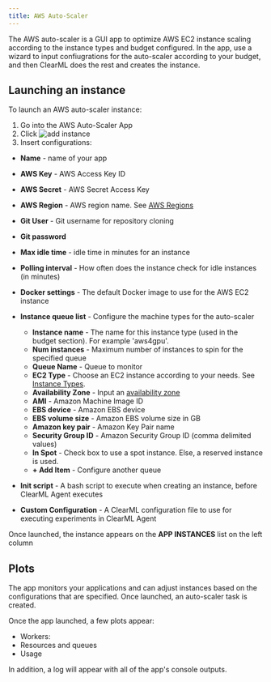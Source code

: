 ```yaml
---
title: AWS Auto-Scaler
---
```


The AWS auto-scaler is a GUI app to optimize AWS EC2 instance scaling according to the instance types and budget configured. 
In the app, use a wizard to input confiugrations for the auto-scaler according to your budget, and then ClearML does the rest 
and creates the instance.

## Launching an instance 

To launch an AWS auto-scaler instance:
1. Go into the AWS Auto-Scaler App
1. Click <img src="/docs/latest/icons/ico-add.svg" alt="add instance" className="icon size-sm space-sm" />
1. Insert configurations:
 - **Name** - name of your app 
 - **AWS Key** - AWS Access Key ID
 - **AWS Secret** - AWS Secret Access Key
 - **AWS Region** - AWS region name. See [AWS Regions](https://docs.aws.amazon.com/AmazonRDS/latest/UserGuide/Concepts.RegionsAndAvailabilityZones.html#Concepts.RegionsAndAvailabilityZones.Regions) 
 - **Git User** - Git username for repository cloning 
 - **Git password**
 - **Max idle time** - idle time in minutes for an instance
 - **Polling interval** - How often does the instance check for idle instances (in minutes)
 - **Docker settings** - The default Docker image to use for the AWS EC2 instance 
 
 - **Instance queue list** - Configure the machine types for the auto-scaler
    - **Instance name** - The name for this instance type (used in the budget section). For example 'aws4gpu'. 
    - **Num instances** - Maximum number of instances to spin for the specified queue
    - **Queue Name** - Queue to monitor 
    - **EC2 Type** - Choose an EC2 instance according to your needs. See [Instance Types](https://aws.amazon.com/ec2/instance-types).
    - **Availability Zone** - Input an [availability zone](https://docs.aws.amazon.com/AmazonRDS/latest/UserGuide/Concepts.RegionsAndAvailabilityZones.html#Concepts.RegionsAndAvailabilityZones.AvailabilityZones)
    - **AMI** - Amazon Machine Image ID
    - **EBS device** - Amazon EBS device
    - **EBS volume size** - Amazon EBS volume size in GB
    - **Amazon key pair** - Amazon Key Pair name 
    - **Security Group ID** - Amazon Security Group ID (comma delimited values)
    - **In Spot** - Check box to use a spot instance. Else, a reserved instance is used. 
    - **+ Add Item** - Configure another queue
 
 - **Init script** - A bash script to execute when creating an instance, before ClearML Agent executes
 - **Custom Configuration** - A ClearML configuration file to use for executing experiments in ClearML Agent

Once launched, the instance appears on the **APP INSTANCES** 
list on the left column 


## Plots

The app monitors your applications and can adjust instances based on the configurations that are specified. 
Once launched, an auto-scaler task is created. 

Once the app launched, a few plots appear: 
* Workers:
* Resources and queues
* Usage

In addition, a log will appear with all of the app's console outputs. 

